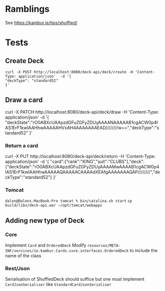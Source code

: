 # Ramblings

See https://kambur.ie/tips/shuffled/

# Tests

## Create Deck

```
curl -X POST http://localhost:8080/deck-api/deck/create -H 'Content-Type: application/json'  -d '{
"deckType": "standard52"
}'
```

## Draw a card

curl -X PATCH http://localhost:8080/deck-api/deck/draw  -H 'Content-Type: application/json'  -d '{
"deckState":"rO0ABXcUAApzdGFuZGFyZDUyAAAANAAAAAB1cgACW0p4IAS1ErF1kwIAAHhwAAAAAHVxAH4AAAAAAAEAD////////w==","deckType":"standard52"
}'

### Return a card
curl -X PUT http://localhost:8080/deck-api/deck/return  -H 'Content-Type: application/json'  -d '{
"card":{"rank":"KING","suit":"CLUBS"},"deck":{"deckState":"rO0ABXcUAApzdGFuZGFyZDUyAAAAMwAAAAB1cgACW0p4IAS1ErF1kwIAAHhwAAAAAQAAAAACAAAAdXEAfgAAAAAAAQAP////////","deckType":"standard52"}
}'

### Tomcat

```dalen@Dalens-MacBook-Pro tomcat % bin/catalina.sh start```
```cp build/libs/deck-api.war ~/opt/tomcat/webapps ```


## Adding new type of Deck

### Core
Implement `Card` and `OrderedDeck`
Modify `resources/META-INF/services/ie.kambur.Cards.core.interfaces.OrderedDeck` to include the name of the class


### Rest/Json
Serialisation of ShuffledDeck should suffice but one must implement `CardJsonSerialiser` like `StandardCardJsonSerialiser`


